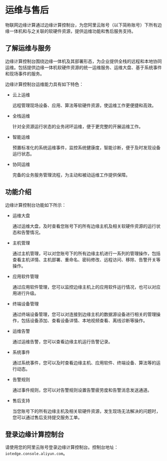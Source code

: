 运维与售后 
==========================

物联网边缘计算通过边缘计算控制台，为您阿里云账号（以下简称账号）下所有边缘一体机和与之关联的软硬件资源，提供运维功能和售后服务支持。

了解运维与服务 
----------------------------

边缘计算控制台围绕边缘一体机及其部署形态，为企业提供全栈的远程和本地协同运维。包括提供边缘一体机软硬件资源的统一运维服务、运维大盘、基于系统事件和现场事件的服务。

边缘计算控制台运维能力具有如下特色：

* 云上运维

  远程管理现场设备、应用、算法等软硬件资源，使运维工作更便捷和高效。
  

* 全栈运维

  针对全资源运行状态的业务闭环运维，便于更完整的开展运维工作。
  

* 智能运维

  预置标准化的系统运维事件，监控系统健康度，智能诊断，便于及时发现设备运行状态。
  

* 协同运维

  完备的业务服务管理流程，为主动和被动运维工作提供保障。
  




功能介绍 
-------------------------

边缘计算控制台功能如下所示：

* 运维大盘

  通过运维大盘，及时查看您账号下的所有边缘主机及相关软硬件资源的运行状态和告警情况。
  

* 主机管理

  通过主机管理，可以对您账号下的所有边缘主机进行一系列的管理操作，包括查看主机详情、主机部署、重命名、密码修改、远程访问、移除、告警开关等操作。
  

* 应用软件管理

  通过应用软件管理，您可以监控边缘主机上的应用软件运行情况，也可以对应用进行升级。
  

* 终端设备管理

  通过终端设备管理，您可以对连接到边缘主机的数据源设备进行相关的管理操作，包括设备添加、查看设备详情、本地视频查看、离线诊断等操作。
  

* 运维告警

  通过运维告警，您可以查看边缘主机运行告警记录。
  

* 系统事件

  通过系统事件，您可以及时查看边缘主机、应用软件、终端设备、算法等的运行动态。
  

* 告警规则

  通过事件规则，您可以对告警规则设置告警疲劳度和告警消息发送通道。
  

* 售后支持

  当您账号下的所有边缘主机及相关软硬件资源，发生现场无法解决的问题时，您可以通过售后支持提交服务工单。
  




登录边缘计算控制台 
------------------------------

请使用您的阿里云账号登录边缘计算控制台。控制台地址：`iotedge.console.aliyun.com`。
